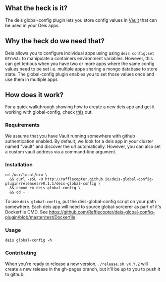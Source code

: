 ## What the heck is it?

The deis global-config plugin lets you store config values in [Vault](https://www.vaultproject.io/) that can be used in your Deis apps.

## Why the heck do we need that?

Deis allows you to configure individual apps using using `deis config:set KEY=VAL` to manipulate a containers environment variables. However, this can get tedious when you have two or more apps where the same config values need to be set i.e. multiple apps sharing a mongo database to store state. The global-config plugin enables you to set those values once and use them in multiple apps

## How does it work?

For a quick walkthrough showing how to create a new deis app and get it working with global-config, check [this](https://youtu.be/pgl29eAZHWs) out.

### Requirements

We assume that you have Vault running somewhere with github authentication enabled. By default, we look for a deis app in your cluster named "vault" and discover the url automatically. However, you can also set a custom vault address via a command-line argument.

### Installation

```shell
cd /usr/local/bin \
  && curl -sSL -O http://rafflecopter.github.io/deis-global-config-plugin/releases/v0.1.1/deis-global-config \
  && chmod +x deis-global-config \
  && cd -
```

To use `deis global-config`, put the deis-global-config script on your path somewhere. Each deis app will need to source global-sorcerer as part of it's Dockerfile CMD. See https://github.com/Rafflecopter/deis-global-config-plugin/blob/master/test/Dockerfile.

### Usage
`deis global-config -h`

### Contributing

When you're ready to release a new version, `./release.sh vX.Y.Z` will create a new release in the gh-pages branch, but it'll be up to you to push it to github.
